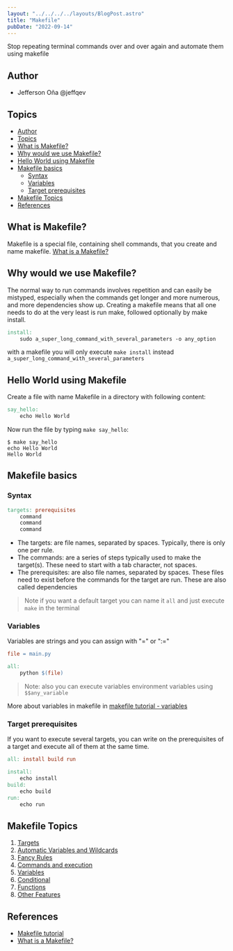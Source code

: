 ```yaml
---
layout: "../../../../layouts/BlogPost.astro"
title: "Makefile"
pubDate: "2022-09-14"
---
```


Stop repeating terminal commands over and over again and automate them using makefile

## Author

- Jefferson Oña @jeffqev

## Topics

- [Author](#author)
- [Topics](#topics)
- [What is Makefile?](#what-is-makefile)
- [Why would we use Makefile?](#why-would-we-use-makefile)
- [Hello World using Makefile](#hello-world-using-makefile)
- [Makefile basics](#makefile-basics)
  - [Syntax](#syntax)
  - [Variables](#variables)
  - [Target prerequisites](#target-prerequisites)
- [Makefile Topics](#makefile-topics)
- [References](#references)

## What is Makefile?

Makefile is a special file, containing shell commands, that you create and name makefile.  [What is a Makefile?](https://www.sis.pitt.edu/mbsclass/tutorial/advanced/makefile/whatis.htm)

## Why would we use Makefile?

The normal way to run commands involves repetition and can easily be mistyped, especially when the commands get longer and more numerous, and more dependencies show up. Creating a makefile means that all one needs to do at the very least is run make, followed optionally by make install.

``` makefile
install:
    sudo a_super_long_command_with_several_parameters -o any_option
```

with a makefile you will only execute `make install` instead `a_super_long_command_with_several_parameters`

## Hello World using Makefile

Create a file with name Makefile in a directory with following content:

``` makefile
say_hello:
    echo Hello World
```

Now run the file by typing `make say_hello`:

``` shell
$ make say_hello
echo Hello World
Hello World
```

## Makefile basics

### Syntax

``` makefile
targets: prerequisites
    command
    command
    command
```

- The targets: are file names, separated by spaces. Typically, there is only one per rule.
- The commands: are a series of steps typically used to make the target(s). These need to start with a tab character, not spaces.
- The prerequisites: are also file names, separated by spaces. These files need to exist before the commands for the target are run. These are also called dependencies

> Note if you want a default target you can name it `all` and just execute `make` in the terminal

### Variables

Variables are strings and you can assign with "=" or ":="

```makefile
file = main.py

all:
    python $(file)
```

> Note: also you can execute variables environment variables using `$$any_variable`

More about variables in makefile in [makefile tutorial - variables](https://makefiletutorial.com/#variables-pt-2)

### Target prerequisites

If you want to execute several targets, you can write on the prerequisites of a target and execute all of them at the same time.

``` makefile
all: install build run

install:
    echo install
build:
    echo build
run:
    echo run
```

## Makefile Topics

1. [Targets](https://makefiletutorial.com/#targets)
2. [Automatic Variables and Wildcards](https://makefiletutorial.com/#automatic-variables-and-wildcards)
3. [Fancy Rules](https://makefiletutorial.com/#fancy-rules)
4. [Commands and execution](https://makefiletutorial.com/#commands-and-execution)
5. [Variables](https://makefiletutorial.com/#variables-pt-2)
6. [Conditional](https://makefiletutorial.com/#conditional-part-of-makefiles)
7. [Functions](https://makefiletutorial.com/#functions)
8. [Other Features](https://makefiletutorial.com/#other-features)

## References

- [Makefile tutorial](https://makefiletutorial.com/)
- [What is a Makefile?](https://www.sis.pitt.edu/mbsclass/tutorial/advanced/makefile/whatis.htm)